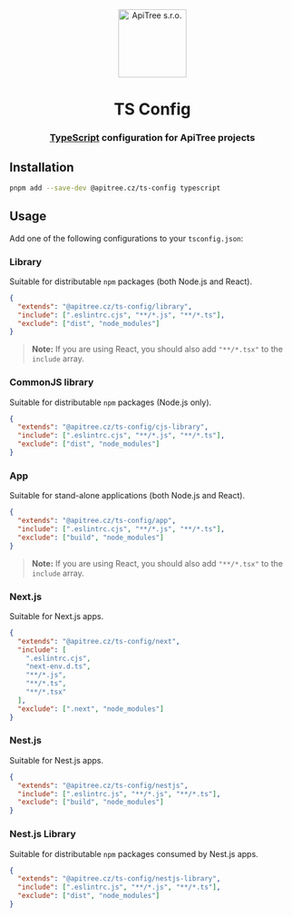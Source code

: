 <div align="center">

<a href="https://github.com/ApiTreeCZ">
<img alt="ApiTree s.r.o." src="https://www.apitree.cz/static/images/logo-header.svg" width="120" />
</a>

# TS Config

### [TypeScript](https://typescriptlang.org) configuration for ApiTree projects

</div>

## Installation

```bash
pnpm add --save-dev @apitree.cz/ts-config typescript
```

## Usage

Add one of the following configurations to your `tsconfig.json`:

### Library

Suitable for distributable `npm` packages (both Node.js and React).

```json
{
  "extends": "@apitree.cz/ts-config/library",
  "include": [".eslintrc.cjs", "**/*.js", "**/*.ts"],
  "exclude": ["dist", "node_modules"]
}
```

> **Note:** If you are using React, you should also add `"**/*.tsx"` to the `include` array.

### CommonJS library

Suitable for distributable `npm` packages (Node.js only).

```json
{
  "extends": "@apitree.cz/ts-config/cjs-library",
  "include": [".eslintrc.cjs", "**/*.js", "**/*.ts"],
  "exclude": ["dist", "node_modules"]
}
```

### App

Suitable for stand-alone applications (both Node.js and React).

```json
{
  "extends": "@apitree.cz/ts-config/app",
  "include": [".eslintrc.cjs", "**/*.js", "**/*.ts"],
  "exclude": ["build", "node_modules"]
}
```

> **Note:** If you are using React, you should also add `"**/*.tsx"` to the `include` array.

### Next.js

Suitable for Next.js apps.

```json
{
  "extends": "@apitree.cz/ts-config/next",
  "include": [
    ".eslintrc.cjs",
    "next-env.d.ts",
    "**/*.js",
    "**/*.ts",
    "**/*.tsx"
  ],
  "exclude": [".next", "node_modules"]
}
```

### Nest.js

Suitable for Nest.js apps.

```json
{
  "extends": "@apitree.cz/ts-config/nestjs",
  "include": [".eslintrc.js", "**/*.js", "**/*.ts"],
  "exclude": ["build", "node_modules"]
}
```

### Nest.js Library

Suitable for distributable `npm` packages consumed by Nest.js apps.

```json
{
  "extends": "@apitree.cz/ts-config/nestjs-library",
  "include": [".eslintrc.js", "**/*.js", "**/*.ts"],
  "exclude": ["dist", "node_modules"]
}
```

